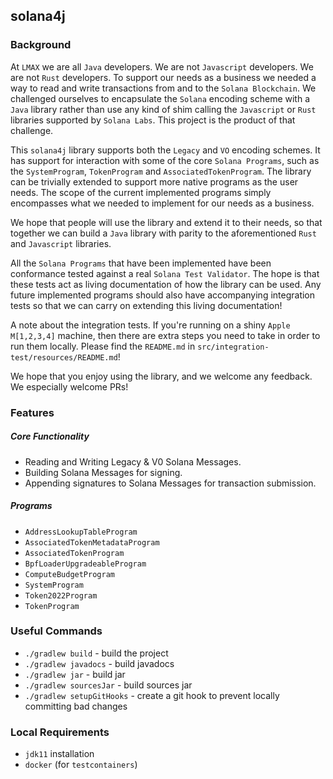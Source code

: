 ## solana4j

### Background

At `LMAX` we are all `Java` developers. We are not `Javascript` developers. We are not `Rust` developers. To support our needs
as a business we needed a way to read and write transactions from and to the `Solana Blockchain`. We challenged ourselves to 
encapsulate the `Solana` encoding scheme with a `Java` library rather than use any kind of shim calling the `Javascript` or `Rust` 
libraries supported by `Solana Labs`. This project is the product of that challenge.

This `solana4j` library supports both the `Legacy` and `VO` encoding schemes. It has support for interaction with some 
of the core `Solana Programs`, such as the `SystemProgram`, `TokenProgram` and `AssociatedTokenProgram`. The library can be 
trivially extended to support more native programs as the user needs. The scope of the current implemented programs simply encompasses
what we needed to implement for our needs as a business. 

We hope that people will use the library and extend it to their needs, so that together we can build a `Java` library with parity
to the aforementioned `Rust` and `Javascript` libraries. 

All the `Solana Programs` that have been implemented have been conformance tested against a real `Solana Test Validator`. The hope
is that these tests act as living documentation of how the library can be used. Any future implemented programs should also
have accompanying integration tests so that we can carry on extending this living documentation!

A note about the integration tests. If you're running on a shiny `Apple M[1,2,3,4]` machine, then 
there are extra steps you need to take in order to run them locally. Please find the `README.md` in `src/integration-test/resources/README.md`!

We hope that you enjoy using the library, and we welcome any feedback. We especially welcome PRs!

### Features

##### Core Functionality

* Reading and Writing Legacy & V0 Solana Messages.
* Building Solana Messages for signing.
* Appending signatures to Solana Messages for transaction submission.

##### Programs

  * `AddressLookupTableProgram`
  * `AssociatedTokenMetadataProgram`
  * `AssociatedTokenProgram`
  * `BpfLoaderUpgradeableProgram`
  * `ComputeBudgetProgram`
  * `SystemProgram`
  * `Token2022Program`
  * `TokenProgram`

### Useful Commands

* `./gradlew build` - build the project
* `./gradlew javadocs` - build javadocs
* `./gradlew jar` - build jar
* `./gradlew sourcesJar` - build sources jar
* `./gradlew setupGitHooks` - create a git hook to prevent locally committing bad changes

### Local Requirements

* `jdk11` installation
* `docker` (for `testcontainers`)